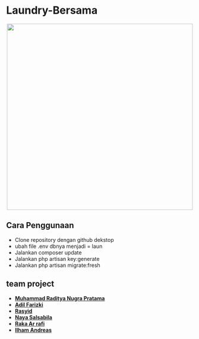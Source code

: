 # Laundry-Bersama
<p align="center"><a href="https://communist.com/" target="_blank"><img src="https://i.imgur.com/e2Ryqta_d.webp?maxwidth=640&shape=thumb&fidelity=medium" width="500"></a></p>

## Cara Penggunaan

- Clone repository dengan github dekstop
- ubah file .env dbnya menjadi = laun
- Jalankan composer update
- Jalankan php artisan key:generate
- Jalankan php artisan migrate:fresh


## team project

- **[Muhammad Raditya Nugra Pratama]()**
- **[Adil Farizki]()**
- **[Rasyid]()**
- **[Naya Salsabila]()**
- **[Raka Ar rafi]()**
- **[Ilham Andreas]()**
